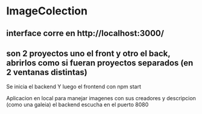 # ImageColection 

## interface corre en http://localhost:3000/
## son 2 proyectos uno el front y otro el back, abrirlos como si fueran proyectos separados (en 2 ventanas distintas)


Se inicia el backend
Y luego el frontend con npm start


Aplicacion en local para manejar imagenes con sus creadores y descripcion (como una galeia)
el backend escucha en el puerto 8080